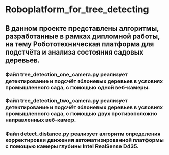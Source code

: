# Roboplatform_for_tree_detecting
## В данном проекте представлены алгоритмы, разработанные в рамках дипломной работы, на тему Робототехническая платформа для подстчёта и анализа состояния садовых деревьев.
### Файл tree_detection_one_camera.py реализует детектирование и подсчёт яблоневых деревьев в условиях промышленного сада, с помощью одной веб-камеры.
### Файл tree_detection_two_camera.py реализует детектирование и подсчёт яблоневых деревьев в условиях промышленного сада, с помощью двух противоположно направленных веб-камер.
### Файл detect_distance.py реализует алгоритм определения корректировки движения автоматизированной платформы с помощью камеры глубины Intel RealSense D435.
